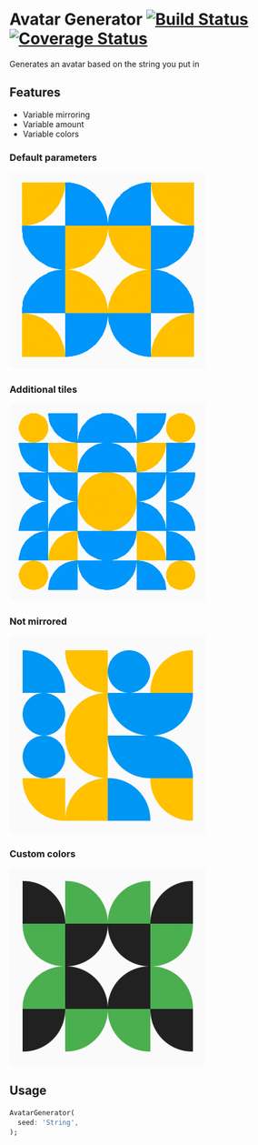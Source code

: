 # Avatar Generator [![Build Status](https://app.travis-ci.com/guidotheelen/avatar_generator.svg?branch=master)](https://app.travis-ci.com/github/guidotheelen/avatar_generator) [![Coverage Status](https://coveralls.io/repos/github/guidotheelen/avatar_generator/badge.svg?branch=master)](https://coveralls.io/github/guidotheelen/avatar_generator?branch=master)

Generates an avatar based on the string you put in

## Features

- Variable mirroring
- Variable amount
- Variable colors

### Default parameters

![Avatar with default parameters](images/avatar1.png)

### Additional tiles

![Avatar with additional tiles](images/avatar2.png)

### Not mirrored

![Avatar without mirrored tiles](images/avatar3.png)

### Custom colors

![Avatar with custom colors](images/avatar4.png)


## Usage

```dart
AvatarGenerator(
  seed: 'String',
);
```

